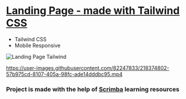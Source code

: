 # [Landing Page - made with Tailwind CSS](https://frontendella.github.io/Landing-Page/)
           
* Tailwind CSS
* Mobile Responsive

![Landing Page Tailwind](https://user-images.githubusercontent.com/82247833/218374592-24eaf63c-4638-4589-94c5-51f46060874c.png)

https://user-images.githubusercontent.com/82247833/218374802-57b975cd-8107-405a-98fc-ade14dddbc95.mp4



### Project is made with the help of [Scrimba](https://scrimba.com/allcourses) learning resources
